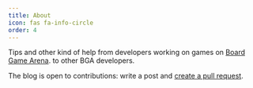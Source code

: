 ```yaml
---
title: About
icon: fas fa-info-circle
order: 4
---
```


Tips and other kind of help from developers working on games on [Board Game
Arena](https://boardgamearena.com/). to other BGA developers.

The blog is open to contributions: write a post and
[create a pull request](https://github.com/bga-devs/blog).